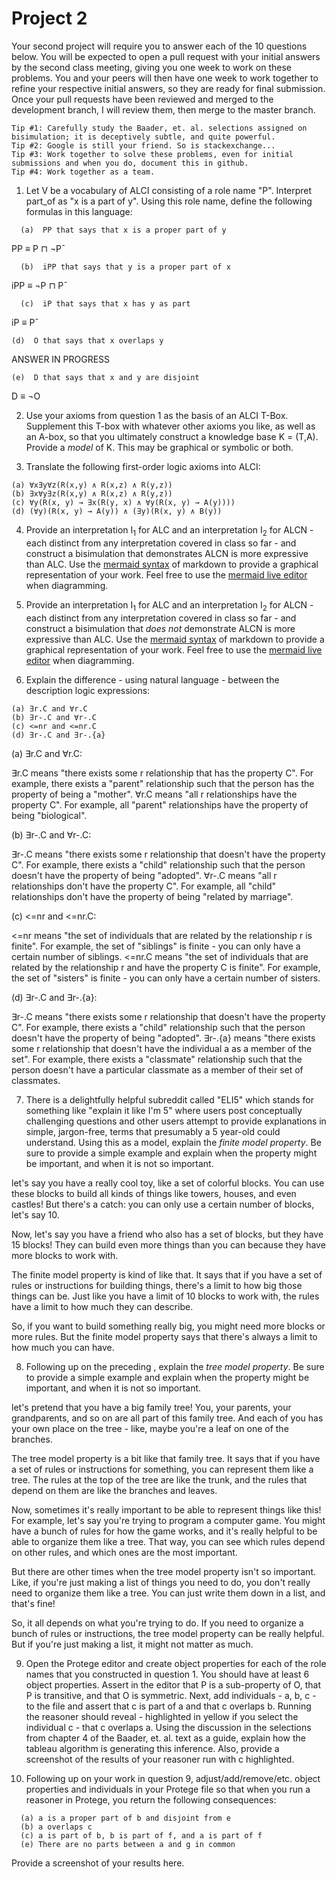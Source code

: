 # Project 2

Your second project will require you to answer each of the 10 questions below.  You will be expected to open a pull request with your initial answers by the second class meeting, giving you one week to work on these problems. You and your peers will then have one week to work together to refine your respective initial answers, so they are ready for final submission. Once your pull requests have been reviewed and merged to the development branch, I will review them, then merge to the master branch. 

```
Tip #1: Carefully study the Baader, et. al. selections assigned on bisimulation; it is deceptively subtle, and quite powerful. 
Tip #2: Google is still your friend. So is stackexchange...
Tip #3: Work together to solve these problems, even for initial submissions and when you do, document this in github. 
Tip #4: Work together as a team. 
```

1. Let V be a vocabulary of ALCI consisting of a role name "P". Interpret part_of as "x is a part of y". Using this role name, define the following formulas in this language:
```
  (a)  PP that says that x is a proper part of y
```
PP ≡ P ⊓ ¬P¯
```
  (b)  iPP that says that y is a proper part of x
```
iPP ≡ ¬P ⊓ P¯
```
  (c)  iP that says that x has y as part 
  ```
  iP ≡ P¯
  ```
  (d)  O that says that x overlaps y
  ```
  ANSWER IN PROGRESS
  ```
  (e)  D that says that x and y are disjoint
  ```
  D ≡ ¬O
 

2. Use your axioms from question 1 as the basis of an ALCI T-Box. Supplement this T-box with whatever other axioms you like, as well as an A-box, so that you ultimately construct a knowledge base K = (T,A). Provide a _model_ of K. This may be graphical or symbolic or both. 

3. Translate the following first-order logic axioms into ALCI: 
```
(a) ∀x∃y∀z(R(x,y) ∧ R(x,z) ∧ R(y,z))
(b) ∃x∀y∃z(R(x,y) ∧ R(x,z) ∧ R(y,z))
(c) ∀y(R(x, y) → ∃x(R(y, x) ∧ ∀y(R(x, y) → A(y))))
(d) (∀y)(R(x, y) → A(y)) ∧ (∃y)(R(x, y) ∧ B(y))
```
4. Provide an interpretation I<sub>1</sub> for ALC and an interpretation I<sub>2</sub> for ALCN - each distinct from any interpretation covered in class so far - and construct a bisimulation that demonstrates ALCN is more expressive than ALC. Use the [mermaid syntax](https://github.com/mermaid-js/mermaid) of markdown to provide a graphical representation of your work. Feel free to use the [mermaid live editor](https://mermaid.live/) when diagramming. 

5. Provide an interpretation I<sub>1</sub> for ALC and an interpretation I<sub>2</sub> for ALCN - each distinct from any interpretation covered in class so far - and construct a bisimulation that _does not_ demonstrate ALCN is more expressive than ALC. Use the [mermaid syntax](https://github.com/mermaid-js/mermaid) of markdown to provide a graphical representation of your work. Feel free to use the [mermaid live editor](https://mermaid.live/) when diagramming. 


6. Explain the difference - using natural language - between the description logic expressions:
  ```
  (a) ∃r.C and ∀r.C
  (b) ∃r-.C and ∀r-.C
  (c) <=nr and <=nr.C
  (d) ∃r-.C and ∃r-.{a} 
 
```

(a) ∃r.C and ∀r.C:

∃r.C means "there exists some r relationship that has the property C". For example, there exists a "parent" relationship such that the person has the property of being a "mother".
∀r.C means "all r relationships have the property C". For example, all "parent" relationships have the property of being "biological".

(b) ∃r-.C and ∀r-.C:

∃r-.C means "there exists some r relationship that doesn't have the property C". For example, there exists a "child" relationship such that the person doesn't have the property of being "adopted".
∀r-.C means "all r relationships don't have the property C". For example, all "child" relationships don't have the property of being "related by marriage".

(c) <=nr and <=nr.C:

<=nr means "the set of individuals that are related by the relationship r is finite". For example, the set of "siblings" is finite - you can only have a certain number of siblings.
<=nr.C means "the set of individuals that are related by the relationship r and have the property C is finite". For example, the set of "sisters" is finite - you can only have a certain number of sisters.

(d) ∃r-.C and ∃r-.{a}:

∃r-.C means "there exists some r relationship that doesn't have the property C". For example, there exists a "child" relationship such that the person doesn't have the property of being "adopted".
∃r-.{a} means "there exists some r relationship that doesn't have the individual a as a member of the set". For example, there exists a "classmate" relationship such that the person doesn't have a particular classmate as a member of their set of classmates.


7. There is a delightfully helpful subreddit called "ELI5" which stands for something like "explain it like I'm 5" where users post conceptually challenging questions and other users attempt to provide explanations in simple, jargon-free, terms that presumably a 5 year-old could understand. Using this as a model, explain the _finite model property_. Be sure to provide a simple example and explain when the property might be important, and when it is not so important. 

let's say you have a really cool toy, like a set of colorful blocks. You can use these blocks to build all kinds of things like towers, houses, and even castles! But there's a catch: you can only use a certain number of blocks, let's say 10.

Now, let's say you have a friend who also has a set of blocks, but they have 15 blocks! They can build even more things than you can because they have more blocks to work with.

The finite model property is kind of like that. It says that if you have a set of rules or instructions for building things, there's a limit to how big those things can be. Just like you have a limit of 10 blocks to work with, the rules have a limit to how much they can describe.

So, if you want to build something really big, you might need more blocks or more rules. But the finite model property says that there's always a limit to how much you can have.

8. Following up on the preceding , explain the _tree model property_. Be sure to provide a simple example and explain when the property might be important, and when it is not so important. 

let's pretend that you have a big family tree! You, your parents, your grandparents, and so on are all part of this family tree. And each of you has your own place on the tree - like, maybe you're a leaf on one of the branches.

The tree model property is a bit like that family tree. It says that if you have a set of rules or instructions for something, you can represent them like a tree. The rules at the top of the tree are like the trunk, and the rules that depend on them are like the branches and leaves.

Now, sometimes it's really important to be able to represent things like this! For example, let's say you're trying to program a computer game. You might have a bunch of rules for how the game works, and it's really helpful to be able to organize them like a tree. That way, you can see which rules depend on other rules, and which ones are the most important.

But there are other times when the tree model property isn't so important. Like, if you're just making a list of things you need to do, you don't really need to organize them like a tree. You can just write them down in a list, and that's fine!

So, it all depends on what you're trying to do. If you need to organize a bunch of rules or instructions, the tree model property can be really helpful. But if you're just making a list, it might not matter as much.

9. Open the Protege editor and create object properties for each of the role names that you constructed in question 1. You should have at least 6 object properties. Assert in the editor that P is a sub-property of O, that P is transitive, and that O is symmetric. Next, add individuals - a, b, c - to the file and assert that c is part of a and that c overlaps b. Running the reasoner should reveal - highlighted in yellow if you select the individual c - that c overlaps a. Using the discussion in the selections from chapter 4 of the Baader, et. al. text as a guide, explain how the tableau algorithm is generating this inference. Also, provide a screenshot of the results of your reasoner run with c highlighted. 

10. Following up on your work in question 9, adjust/add/remove/etc. object properties and individuals in your Protege file so that when you run a reasoner in Protege, you return the following consequences: 
```
  (a) a is a proper part of b and disjoint from e
  (b) a overlaps c
  (c) a is part of b, b is part of f, and a is part of f
  (e) There are no parts between a and g in common
```
Provide a screenshot of your results here. 
